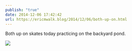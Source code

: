 ```yaml
---
publish: "true"
date: 2014-12-06 17:42:42
url: https://ericmwalk.blog/2014/12/06/both-up-on.html
---
```


Both up on skates today practicing on the backyard pond.

![](https://ericmwalk.blog/uploads/2022/095aef8c2e.jpg)